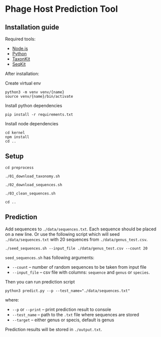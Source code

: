 # Phage Host Prediction Tool

## Installation guide

Required tools:
- [Node.js](https://nodejs.org/en/download/package-manager#debian-and-ubuntu-based-linux-distributions)
- [Python](https://www.python.org/downloads/)
- [TaxonKit](https://bioinf.shenwei.me/taxonkit/)
- [SeqKit](https://bioinf.shenwei.me/seqkit/)

After installation:

Create virtual env
```
python3 -m venv venv/{name}
source venv/{name}/bin/activate
```

Install python dependencies
```
pip install -r requirements.txt
```

Install node dependencies
```
cd kernel
npm install
cd ..
```

## Setup

```
cd preprocess
```

```
./01_download_taxonomy.sh
```

```
./02_download_sequences.sh
```

```
./03_clean_sequences.sh
```

```
cd ..
```

## Prediction

Add sequences to `./data/sequences.txt`. Each sequence should be placed on a new line. Or use the following script which will seed `./data/sequences.txt` with 20 sequences from `./data/genus_test.csv`.

```
./seed_sequences.sh --input_file ./data/genus_test.csv --count 20
```

`seed_sequences.sh` has following arguments:

- `--count` – number of random sequences to be taken from input file
- `--input_file` – csv file with columns: `sequence` and `genus` or `species`.

Then you can run prediction script

```
python3 predict.py --p --test_name="./data/sequences.txt"
```

where:

- `--p` or `--print` – print prediction result to console
- `--test_name` – path to the `.txt` file where sequences are stored
- `--target` – either genus or specis, default is genus

Prediction results will be stored in `./output.txt`.